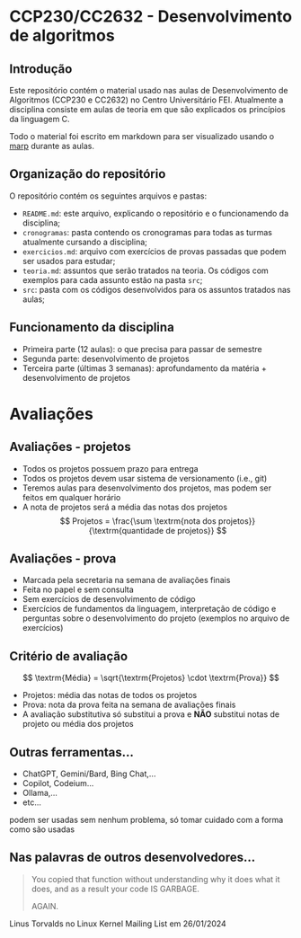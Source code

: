 # CCP230/CC2632 - Desenvolvimento de algoritmos

## Introdução

Este repositório contém o material usado nas aulas de Desenvolvimento de Algoritmos (CCP230 e CC2632) no Centro Universitário FEI. Atualmente a disciplina consiste em aulas de teoria em que são explicados os princípios da linguagem C.

Todo o material foi escrito em markdown para ser visualizado usando o [marp](https://marp.app/) durante as aulas.

## Organização do repositório

O repositório contém os seguintes arquivos e pastas:
- `README.md`: este arquivo, explicando o repositório e o funcionamendo da disciplina;
- `cronogramas`: pasta contendo os cronogramas para todas as turmas atualmente cursando a disciplina;
- `exercicios.md`: arquivo com exercícios de provas passadas que podem ser usados para estudar;
- `teoria.md`: assuntos que serão tratados na teoria. Os códigos com exemplos para cada assunto estão na pasta `src`;
- `src`: pasta com os códigos desenvolvidos para os assuntos tratados nas aulas;


## Funcionamento da disciplina

- Primeira parte (12 aulas): o que precisa para passar de semestre
- Segunda parte: desenvolvimento de projetos
- Terceira parte (últimas 3 semanas): aprofundamento da matéria + desenvolvimento de projetos

# Avaliações

## Avaliações - projetos

- Todos os projetos possuem prazo para entrega
- Todos os projetos devem usar sistema de versionamento (i.e., git)
- Teremos aulas para desenvolvimento dos projetos, mas podem ser feitos em qualquer horário
- A nota de projetos será a média das notas dos projetos
$$ Projetos = \frac{\sum \textrm{nota dos projetos}}{\textrm{quantidade de projetos}} $$


## Avaliações - prova

- Marcada pela secretaria na semana de avaliações finais
- Feita no papel e sem consulta
- Sem exercícios de desenvolvimento de código
- Exercícios de fundamentos da linguagem, interpretação de código e perguntas sobre o desenvolvimento do projeto (exemplos no arquivo de exercícios)


## Critério de avaliação

$$ \textrm{Média} = \sqrt{\textrm{Projetos} \cdot \textrm{Prova}} $$

- Projetos: média das notas de todos os projetos
- Prova: nota da prova feita na semana de avaliações finais
- A avaliação substitutiva só substitui a prova e **NÃO** substitui notas de projeto ou média dos projetos


## Outras ferramentas...

- ChatGPT, Gemini/Bard, Bing Chat,...
- Copilot, Codeium...
- Ollama,...
- etc...

podem ser usadas sem nenhum problema, só tomar cuidado com a forma como são usadas

## Nas palavras de outros desenvolvedores...

>You copied that function without understanding why it does what it does, and as a result your code IS GARBAGE.
>
>AGAIN.

Linus Torvalds no Linux Kernel Mailing List em 26/01/2024
